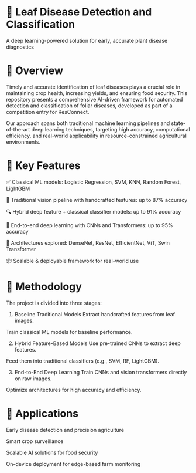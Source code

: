 # 🌿 Leaf Disease Detection and Classification
A deep learning-powered solution for early, accurate plant disease diagnostics 
# 📌 Overview
Timely and accurate identification of leaf diseases plays a crucial role in maintaining crop health, increasing yields, and ensuring food security. This repository presents a comprehensive AI-driven framework for automated detection and classification of foliar diseases, developed as part of a competition entry for ResConnect.

Our approach spans both traditional machine learning pipelines and state-of-the-art deep learning techniques, targeting high accuracy, computational efficiency, and real-world applicability in resource-constrained agricultural environments.

# 🔬 Key Features
✅ Classical ML models: Logistic Regression, SVM, KNN, Random Forest, LightGBM

🌿 Traditional vision pipeline with handcrafted features: up to 87% accuracy

🔍 Hybrid deep feature + classical classifier models: up to 91% accuracy

🚀 End-to-end deep learning with CNNs and Transformers: up to 95% accuracy

🧠 Architectures explored: DenseNet, ResNet, EfficientNet, ViT, Swin Transformer

📦 Scalable & deployable framework for real-world use

# 🧠 Methodology
The project is divided into three stages:

1. Baseline Traditional Models
Extract handcrafted features from leaf images.

Train classical ML models for baseline performance.

2. Hybrid Feature-Based Models
Use pre-trained CNNs to extract deep features.

Feed them into traditional classifiers (e.g., SVM, RF, LightGBM).

3. End-to-End Deep Learning
Train CNNs and vision transformers directly on raw images.

Optimize architectures for high accuracy and efficiency.

# 🌱 Applications
Early disease detection and precision agriculture

Smart crop surveillance

Scalable AI solutions for food security

On-device deployment for edge-based farm monitoring
